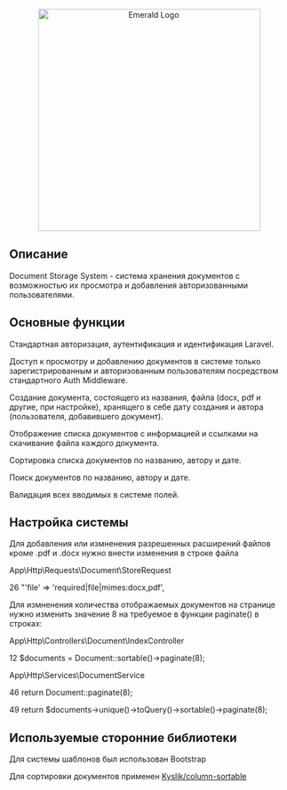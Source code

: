 <p align="center">
    <a href="https://laravel.com" target="_blank"><img src="https://t3.ftcdn.net/jpg/07/32/10/90/360_F_732109080_4lXwGofazqAiysUpcCnrbflsNOl9EMdW.jpg" width="400" alt="Emerald Logo"></a>
</p>

## Описание

Document Storage System - система хранения документов с возможностью их просмотра и добавления авторизованными пользователями. 

## Основные функции

<div><p>Стандартная авторизация, аутентификация и идентификация Laravel.</div></p>
<div><p>Доступ к просмотру и добавлению документов в системе только зарегистрированным и авторизованным пользователям посредством стандартного Auth Middleware.</div></p>
<div><p>Создание документа, состоящего из названия, файла (docx, pdf и другие, при настройке), хранящего в себе дату создания и автора (пользователя, добавившего документ).</div></p>
<div><p>Отображение списка документов с информацией и ссылками на скачивание файла каждого документа.</div></p>
<div><p>Сортировка списка документов по названию, автору и дате.</div></p>
<div><p>Поиск документов по названию, автору и дате.</div></p>
<div><p>Валидация всех вводимых в системе полей.</div></p>

## Настройка системы

Для добавления или измненения разрешенных расширений файлов кроме .pdf и .docx нужно внести изменения в строке файла
<div><p>App\Http\Requests\Document\StoreRequest</div></p>
<div><p>26    "'file' => 'required|file|mimes:docx,pdf',</div></p>

Для измненения количества отображаемых документов на странице нужно изменить значение 8 на требуемое в функции paginate() в строках:

<div><p>App\Http\Controllers\Document\IndexController</div></p>
<div><p>12    $documents = Document::sortable()->paginate(8);</div></p>

<div><p>App\Http\Services\DocumentService</div></p>
<div><p>46    return Document::paginate(8);</div></p>
<div><p>49    return $documents->unique()->toQuery()->sortable()->paginate(8);</div></p>

## Используемые сторонние библиотеки

<div><p>Для системы шаблонов был использован Bootstrap</div></p>
<div><p>Для сортировки документов применен <a href="https://github.com/Kyslik/column-sortable">Kyslik/column-sortable<a></div></p>
